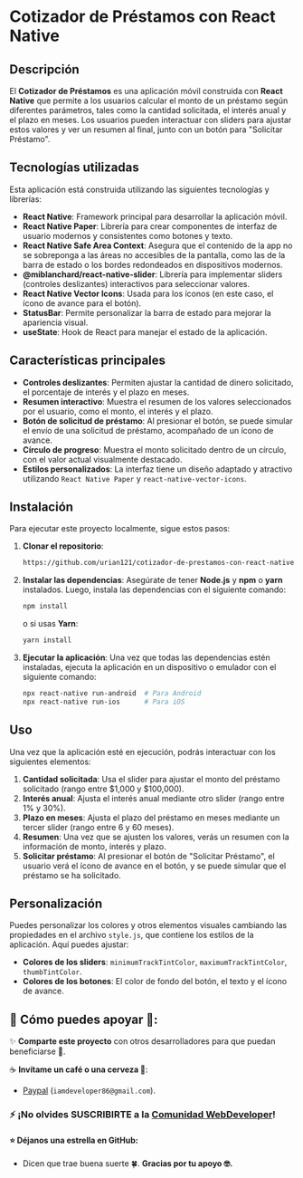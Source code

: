 # Cotizador de Préstamos con React Native

## Descripción

El **Cotizador de Préstamos** es una aplicación móvil construida con **React Native** que permite a los usuarios calcular el monto de un préstamo según diferentes parámetros, tales como la cantidad solicitada, el interés anual y el plazo en meses. Los usuarios pueden interactuar con sliders para ajustar estos valores y ver un resumen al final, junto con un botón para "Solicitar Préstamo".

## Tecnologías utilizadas

Esta aplicación está construida utilizando las siguientes tecnologías y librerías:

- **React Native**: Framework principal para desarrollar la aplicación móvil.
- **React Native Paper**: Librería para crear componentes de interfaz de usuario modernos y consistentes como botones y texto.
- **React Native Safe Area Context**: Asegura que el contenido de la app no se sobreponga a las áreas no accesibles de la pantalla, como las de la barra de estado o los bordes redondeados en dispositivos modernos.
- **@miblanchard/react-native-slider**: Librería para implementar sliders (controles deslizantes) interactivos para seleccionar valores.
- **React Native Vector Icons**: Usada para los íconos (en este caso, el ícono de avance para el botón).
- **StatusBar**: Permite personalizar la barra de estado para mejorar la apariencia visual.
- **useState**: Hook de React para manejar el estado de la aplicación.

## Características principales

- **Controles deslizantes**: Permiten ajustar la cantidad de dinero solicitado, el porcentaje de interés y el plazo en meses.
- **Resumen interactivo**: Muestra el resumen de los valores seleccionados por el usuario, como el monto, el interés y el plazo.
- **Botón de solicitud de préstamo**: Al presionar el botón, se puede simular el envío de una solicitud de préstamo, acompañado de un ícono de avance.
- **Círculo de progreso**: Muestra el monto solicitado dentro de un círculo, con el valor actual visualmente destacado.
- **Estilos personalizados**: La interfaz tiene un diseño adaptado y atractivo utilizando `React Native Paper` y `react-native-vector-icons`.

## Instalación

Para ejecutar este proyecto localmente, sigue estos pasos:

1. **Clonar el repositorio**:
   ```bash
   https://github.com/urian121/cotizador-de-prestamos-con-react-native.git
   ```

2. **Instalar las dependencias**:
   Asegúrate de tener **Node.js** y **npm** o **yarn** instalados. Luego, instala las dependencias con el siguiente comando:
   ```bash
   npm install
   ```

   o si usas **Yarn**:
   ```bash
   yarn install
   ```

3. **Ejecutar la aplicación**:
   Una vez que todas las dependencias estén instaladas, ejecuta la aplicación en un dispositivo o emulador con el siguiente comando:
   ```bash
   npx react-native run-android  # Para Android
   npx react-native run-ios      # Para iOS
   ```

## Uso

Una vez que la aplicación esté en ejecución, podrás interactuar con los siguientes elementos:

1. **Cantidad solicitada**: Usa el slider para ajustar el monto del préstamo solicitado (rango entre $1,000 y $100,000).
2. **Interés anual**: Ajusta el interés anual mediante otro slider (rango entre 1% y 30%).
3. **Plazo en meses**: Ajusta el plazo del préstamo en meses mediante un tercer slider (rango entre 6 y 60 meses).
4. **Resumen**: Una vez que se ajusten los valores, verás un resumen con la información de monto, interés y plazo.
5. **Solicitar préstamo**: Al presionar el botón de "Solicitar Préstamo", el usuario verá el ícono de avance en el botón, y se puede simular que el préstamo se ha solicitado.

## Personalización

Puedes personalizar los colores y otros elementos visuales cambiando las propiedades en el archivo `style.js`, que contiene los estilos de la aplicación. Aquí puedes ajustar:

- **Colores de los sliders**: `minimumTrackTintColor`, `maximumTrackTintColor`, `thumbTintColor`.
- **Colores de los botones**: El color de fondo del botón, el texto y el ícono de avance.


## 🙌 Cómo puedes apoyar 📢:

✨ **Comparte este proyecto** con otros desarrolladores para que puedan beneficiarse 📢.

☕ **Invítame un café o una cerveza 🍺**:
   - [Paypal](https://www.paypal.me/iamdeveloper86) (`iamdeveloper86@gmail.com`).

### ⚡ ¡No olvides SUSCRIBIRTE a la [Comunidad WebDeveloper](https://www.youtube.com/WebDeveloperUrianViera?sub_confirmation=1)!


#### ⭐ **Déjanos una estrella en GitHub**:
   - Dicen que trae buena suerte 🍀.
**Gracias por tu apoyo 🤓.**